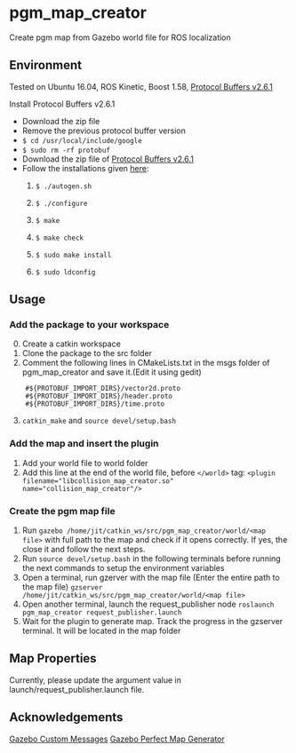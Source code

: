 # pgm_map_creator
Create pgm map from Gazebo world file for ROS localization

## Environment
Tested on Ubuntu 16.04, ROS Kinetic, Boost 1.58, [Protocol Buffers v2.6.1](https://github.com/protocolbuffers/protobuf/releases/tag/v2.6.1)

Install Protocol Buffers v2.6.1
- Download the zip file 
- Remove the previous protocol buffer version
- `$ cd /usr/local/include/google`
- `$ sudo rm -rf protobuf`
- Download the zip file of [Protocol Buffers v2.6.1](https://github.com/protocolbuffers/protobuf/releases/tag/v2.6.1)
- Follow the installations given [here](https://github.com/protocolbuffers/protobuf/tree/master/src):
  1. `$ ./autogen.sh`

  2. `$ ./configure`

  3. `$ make`

  4. `$ make check`

  5. `$ sudo make install`

  6. `$ sudo ldconfig`
  
## Usage

### Add the package to your workspace
0. Create a catkin workspace
1. Clone the package to the src folder
2. Comment the following lines in CMakeLists.txt in the msgs folder of pgm_map_creator and save it.(Edit it using gedit)
``` 
    #${PROTOBUF_IMPORT_DIRS}/vector2d.proto
    #${PROTOBUF_IMPORT_DIRS}/header.proto
    #${PROTOBUF_IMPORT_DIRS}/time.proto
```
3. `catkin_make` and `source devel/setup.bash`

### Add the map and insert the plugin
1. Add your world file to world folder
2. Add this line at the end of the world file, before `</world>` tag:
`<plugin filename="libcollision_map_creator.so" name="collision_map_creator"/>`

### Create the pgm map file
1. Run `gazebo /home/jit/catkin_ws/src/pgm_map_creator/world/<map file>` with full path to the map and check if it opens correctly. If yes, the close it and follow the next steps.
2. Run `source devel/setup.bash` in the following terminals before running the next commands to setup the environment variables 
3. Open a terminal, run gzerver with the map file (Enter the entire path to the map file)
`gzserver /home/jit/catkin_ws/src/pgm_map_creator/world/<map file>`
4. Open another terminal, launch the request_publisher node
`roslaunch pgm_map_creator request_publisher.launch`
5. Wait for the plugin to generate map. Track the progress in the gzserver terminal. It will be located in the map folder

## Map Properties
Currently, please update the argument value in launch/request_publisher.launch file.

## Acknowledgements
[Gazebo Custom Messages](http://gazebosim.org/wiki/Tutorials/1.9/custom_messages)
[Gazebo Perfect Map Generator](https://github.com/koenlek/ros_lemtomap/tree/154c782cf8feb9112bc928e33a59728ca2192489/st_gazebo_perfect_map_generator)

